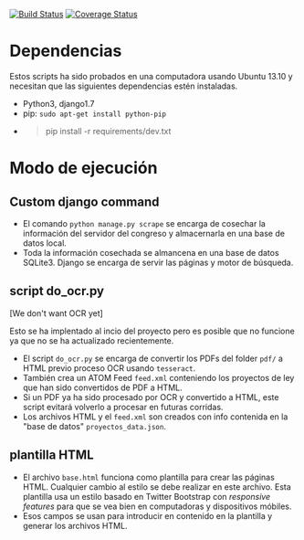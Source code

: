 [![Build Status](https://travis-ci.org/aniversarioperu/proyectos_de_ley.svg?branch=master)](https://travis-ci.org/aniversarioperu/proyectos_de_ley)
[![Coverage Status](https://coveralls.io/repos/aniversarioperu/proyectos_de_ley/badge.png)](https://coveralls.io/r/aniversarioperu/proyectos_de_ley)

# Dependencias
Estos scripts ha sido probados en una computadora usando Ubuntu 13.10 y
necesitan que las siguientes dependencias estén instaladas.

* Python3, django1.7
* pip: ``sudo apt-get install python-pip``
* > pip install -r requirements/dev.txt

# Modo de ejecución

## Custom django command

* El comando ``python manage.py scrape`` se encarga de cosechar la 
información del servidor del congreso y almacernarla en una base de datos 
local.
* Toda la información cosechada se almancena en una base de datos SQLite3. 
Django se encarga de servir las páginas y motor de búsqueda.

## script do_ocr.py
[We don't want OCR yet]

Esto se ha implentado al incio del proyecto pero es posible que no funcione
ya que no se ha actualizado recientemente.
* El script ``do_ocr.py`` se encarga de convertir los PDFs del folder ``pdf/``
  a HTML previo proceso OCR usando ``tesseract``.
* También crea un ATOM Feed ``feed.xml`` conteniendo los proyectos de ley que
  han sido convertidos de PDF a HTML.
* Si un PDF ya ha sido procesado por OCR y convertido a HTML, este script
  evitará volverlo a procesar en futuras corridas.
* Los archivos HTML y el ``feed.xml`` son creados con info contenida en la
  "base de datos" ``proyectos_data.json``.

## plantilla HTML

* El archivo ``base.html`` funciona como plantilla para crear las páginas HTML.
  Cualquier cambio al estilo se debe realizar en este archivo. Esta plantilla
  usa un estilo basado en Twitter Bootstrap con *responsive features* para que
  se vea bien en computadoras y dispositivos móbiles.
* Esos campos se usan para introducir en contenido en la plantilla y generar
  los archivos HTML.
